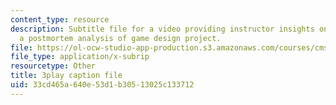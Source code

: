```yaml
---
content_type: resource
description: Subtitle file for a video providing instructor insights on conducting
  a postmortem analysis of game design project.
file: https://ol-ocw-studio-app-production.s3.amazonaws.com/courses/cms-611j-creating-video-games-fall-2014/33cd465a640e53d1b30513025c133712_4HP37G4v3S8.vtt
file_type: application/x-subrip
resourcetype: Other
title: 3play caption file
uid: 33cd465a-640e-53d1-b305-13025c133712
---
```

